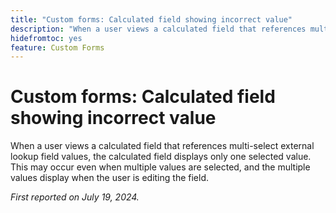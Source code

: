 ```yaml
---
title: "Custom forms: Calculated field showing incorrect value"
description: "When a user views a calculated field that references multi-select external lookup field values, the calculated field displays only one selected value. This may occur even when multiple values are selected, and the multiple values display when the user is editing the field."
hidefromtoc: yes
feature: Custom Forms
---
```


# Custom forms: Calculated field showing incorrect value 

When a user views a calculated field that references multi-select external lookup field values, the calculated field displays only one selected value. This may occur even when multiple values are selected, and the multiple values display when the user is editing the field.

_First reported on July 19, 2024._
